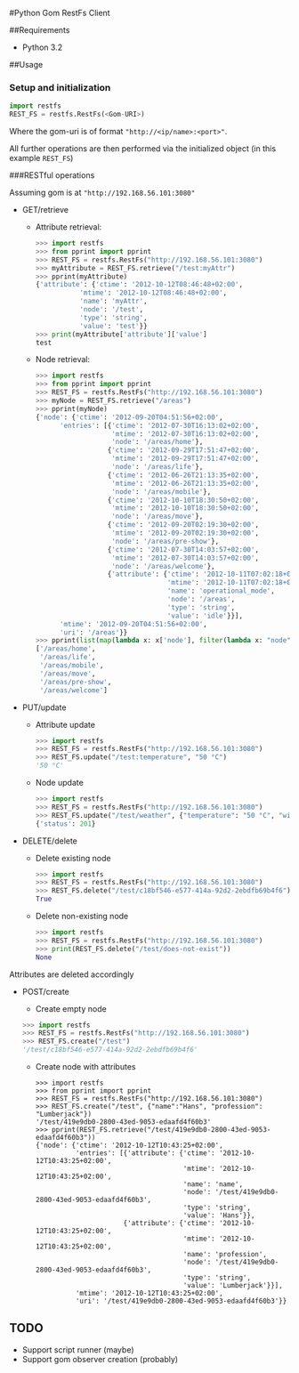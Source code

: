 #Python Gom RestFs Client

##Requirements

* Python 3.2

##Usage

### Setup and initialization

```python
import restfs
REST_FS = restfs.RestFs(<Gom-URI>)
```

Where the gom-uri is of format `"http://<ip/name>:<port>"`.

All further operations are then performed via the initialized object (in this example `REST_FS`)

###RESTful operations

Assuming gom is at `"http://192.168.56.101:3080"`

* GET/retrieve

  * Attribute retrieval:

    ```python
    >>> import restfs
    >>> from pprint import pprint
    >>> REST_FS = restfs.RestFs("http://192.168.56.101:3080")
    >>> myAttribute = REST_FS.retrieve("/test:myAttr")
    >>> pprint(myAttribute)
    {'attribute': {'ctime': '2012-10-12T08:46:48+02:00',
               'mtime': '2012-10-12T08:46:48+02:00',
               'name': 'myAttr',
               'node': '/test',
               'type': 'string',
               'value': 'test'}}
    >>> print(myAttribute['attribute']['value']
    test
    ```

  * Node retrieval:

    ```python
    >>> import restfs
    >>> from pprint import pprint
    >>> REST_FS = restfs.RestFs("http://192.168.56.101:3080")
    >>> myNode = REST_FS.retrieve("/areas")
    >>> pprint(myNode)
    {'node': {'ctime': '2012-09-20T04:51:56+02:00',
          'entries': [{'ctime': '2012-07-30T16:13:02+02:00',
                       'mtime': '2012-07-30T16:13:02+02:00',
                       'node': '/areas/home'},
                      {'ctime': '2012-09-29T17:51:47+02:00',
                       'mtime': '2012-09-29T17:51:47+02:00',
                       'node': '/areas/life'},
                      {'ctime': '2012-06-26T21:13:35+02:00',
                       'mtime': '2012-06-26T21:13:35+02:00',
                       'node': '/areas/mobile'},
                      {'ctime': '2012-10-10T18:30:50+02:00',
                       'mtime': '2012-10-10T18:30:50+02:00',
                       'node': '/areas/move'},
                      {'ctime': '2012-09-20T02:19:30+02:00',
                       'mtime': '2012-09-20T02:19:30+02:00',
                       'node': '/areas/pre-show'},
                      {'ctime': '2012-07-30T14:03:57+02:00',
                       'mtime': '2012-07-30T14:03:57+02:00',
                       'node': '/areas/welcome'},
                      {'attribute': {'ctime': '2012-10-11T07:02:18+02:00',
                                     'mtime': '2012-10-11T07:02:18+02:00',
                                     'name': 'operational_mode',
                                     'node': '/areas',
                                     'type': 'string',
                                     'value': 'idle'}}],
          'mtime': '2012-09-20T04:51:56+02:00',
          'uri': '/areas'}}
    >>> pprint(list(map(lambda x: x['node'], filter(lambda x: "node" in x, myNode['node']['entries']))))
    ['/areas/home',
     '/areas/life',
     '/areas/mobile',
     '/areas/move',
     '/areas/pre-show',
     '/areas/welcome']
    ```

* PUT/update

  * Attribute update

    ```python
    >>> import restfs
    >>> REST_FS = restfs.RestFs("http://192.168.56.101:3080")
    >>> REST_FS.update("/test:temperature", "50 °C")
    '50 °C'
    ```
   
  * Node update

    ```python
    >>> import restfs
    >>> REST_FS = restfs.RestFs("http://192.168.56.101:3080")
    >>> REST_FS.update("/test/weather", {"temperature": "50 °C", "wind_velocity": "3 km/h", "wind_direction": "NNW"})
    {'status': 201}
    ```

* DELETE/delete

  * Delete existing node
  
    ```python
    >>> import restfs
    >>> REST_FS = restfs.RestFs("http://192.168.56.101:3080")
    >>> REST_FS.delete("/test/c18bf546-e577-414a-92d2-2ebdfb69b4f6")
    True
    ```

  * Delete non-existing node
  
    ```python
    >>> import restfs
    >>> REST_FS = restfs.RestFs("http://192.168.56.101:3080")
    >>> print(REST_FS.delete("/test/does-not-exist"))
    None
    ```
  
Attributes are deleted accordingly

* POST/create
  
  * Create empty node
  
   ```python
   >>> import restfs
   >>> REST_FS = restfs.RestFs("http://192.168.56.101:3080")
   >>> REST_FS.create("/test")
   '/test/c18bf546-e577-414a-92d2-2ebdfb69b4f6'
   ```
  
  * Create node with attributes
  
    ```
    >>> import restfs
    >>> from pprint import pprint
    >>> REST_FS = restfs.RestFs("http://192.168.56.101:3080")
    >>> REST_FS.create("/test", {"name":"Hans", "profession": "Lumberjack"})
    '/test/419e9db0-2800-43ed-9053-edaafd4f60b3'
    >>> pprint(REST_FS.retrieve("/test/419e9db0-2800-43ed-9053-edaafd4f60b3"))
    {'node': {'ctime': '2012-10-12T10:43:25+02:00',
              'entries': [{'attribute': {'ctime': '2012-10-12T10:43:25+02:00',
                                         'mtime': '2012-10-12T10:43:25+02:00',
                                         'name': 'name',
                                         'node': '/test/419e9db0-2800-43ed-9053-edaafd4f60b3',
                                         'type': 'string',
                                         'value': 'Hans'}},
                          {'attribute': {'ctime': '2012-10-12T10:43:25+02:00',
                                         'mtime': '2012-10-12T10:43:25+02:00',
                                         'name': 'profession',
                                         'node': '/test/419e9db0-2800-43ed-9053-edaafd4f60b3',
                                         'type': 'string',
                                         'value': 'Lumberjack'}}],
              'mtime': '2012-10-12T10:43:25+02:00',
              'uri': '/test/419e9db0-2800-43ed-9053-edaafd4f60b3'}}
    ```

TODO
---

* Support script runner (maybe)
* Support gom observer creation (probably)
